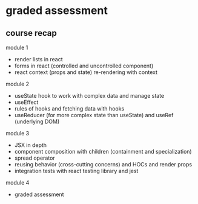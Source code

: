 # graded assessment 

## course recap

module 1
- render lists in react
- forms in react (controlled and uncontrolled component)
- react context (props and state) re-rendering with context

module 2
- useState hook to work with complex data and manage state
- useEffect 
- rules of hooks and fetching data with hooks
- useReducer (for more complex state than useState) and useRef (underlying DOM)

module 3
- JSX in depth
- component composition with children (containment and specialization)
- spread operator
- reusing behavior (cross-cutting concerns) and HOCs and render props
- integration tests with react testing library and jest

module 4
- graded assessment


